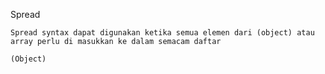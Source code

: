 Spread 

    Spread syntax dapat digunakan ketika semua elemen dari (object) atau array perlu di masukkan ke dalam semacam daftar

    (Object)